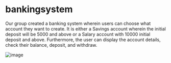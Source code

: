 # bankingsystem
Our group created a banking system wherein users can choose what account they want to create. It is either a Savings account wherein the initial deposit will be 5000 and above or a Salary account with 10000 initial deposit and above. Furthermore, the user can display the account details, check their balance, deposit, and withdraw. 

![image](https://user-images.githubusercontent.com/117631564/206855822-a1640ade-11ed-469b-80b2-06f3a250ad70.png)

